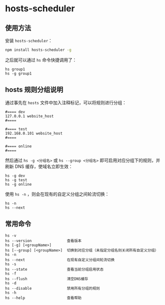 # hosts-scheduler

## 使用方法

安装 `hosts-scheduler`：

```bash
npm install hosts-scheduler -g
```

之后就可以通过 `hs` 命令快捷调用了：

```base
hs group1
hs -g group1
```

## hosts 规则分组说明

通过事先在 `hosts` 文件中加入注释标记，可以将规则进行分组：

```
#==== dev
127.0.0.1 website_host
#====

#==== test
192.168.0.101 website_host
#====

#==== online
#====
```

然后通过 `hs -g <分组名>` 或 `hs --group <分组名>` 即可启用对应分组下的规则，并刷新 DNS 缓存，使域名立即生效：

```
hs -g dev
hs -g test
hs -g online
```

使用 `hs -n` ，则会在现有的自定义分组之间轮流切换：

```
hs -n
hs --next
```

## 常用命令

```base
hs -v
hs --version                查看版本
hs [-g] [<groupName>]
hs [--group] [<groupName>]  切换到对应分组（未指定分组名则关闭所有自定义分组）
hs -n
hs --next                   在现有自定义分组间轮流切换
hs -s
hs --state                  查看当前分组启用状态
hs -f
hs --flush                  清空DNS缓存
hs -d
hs --disable                禁用所有分组的规则
hs -h
hs --help                   查看帮助
```
